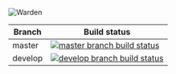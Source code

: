![Warden](http://spetz.github.io/img/warden_logo.png)

|Branch             |Build status                                                  
|-------------------|-----------------------------------------------------
|master             |[![master branch build status](https://api.travis-ci.org/warden-stack/Warden.Services.Users.svg?branch=master)](https://travis-ci.org/warden-stack/Warden.Services.Users)
|develop            |[![develop branch build status](https://api.travis-ci.org/warden-stack/Warden.Services.Users.svg?branch=develop)](https://travis-ci.org/warden-stack/Warden.Services.Users/branches)
